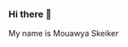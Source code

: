 ### Hi there 👋
My name is Mouawya Skeiker

<!--
**Mouawya/Mouawya** is a ✨ _special_ ✨ repository because its `README.md` (this file) appears on your GitHub profile.

Here are some ideas to get you started:

- 🔭 I’m currently working on career in IT world.
- 🌱 I’m currently learning web development 
- 👯 I’m looking to collaborate on ...
- 🤔 I’m looking for help with ...
- 💬 Ask me about ...
- 📫 How to reach me: https://www.linkedin.com/in/mouawya-skeiker/

